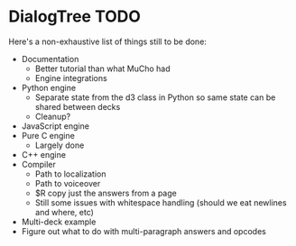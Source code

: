 # DialogTree TODO

Here's a non-exhaustive list of things still to be done:

- Documentation
    - Better tutorial than what MuCho had
	- Engine integrations
- Python engine
    - Separate state from the d3 class in Python so same state can be shared between decks
    - Cleanup?
- JavaScript engine
- Pure C engine
    - Largely done
- C++ engine
- Compiler
    - Path to localization
    - Path to voiceover
    - $R copy just the answers from a page
	- Still some issues with whitespace handling (should we eat newlines and where, etc)
- Multi-deck example
- Figure out what to do with multi-paragraph answers and opcodes
